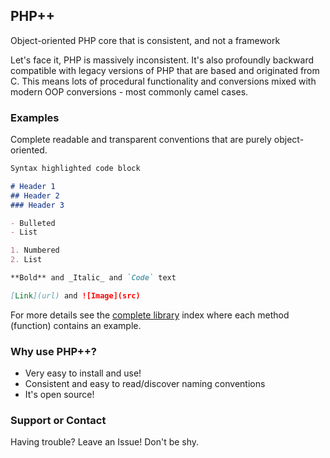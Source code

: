 ## PHP++

Object-oriented PHP core that is consistent, and not a framework

Let's face it, PHP is massively inconsistent. It's also profoundly backward compatible with legacy versions of PHP that are based and originated from C. This means lots of procedural functionality and conversions mixed with modern OOP conversions - most commonly camel cases.

### Examples

Complete readable and transparent conventions that are purely object-oriented.

```markdown
Syntax highlighted code block

# Header 1
## Header 2
### Header 3

- Bulleted
- List

1. Numbered
2. List

**Bold** and _Italic_ and `Code` text

[Link](url) and ![Image](src)
```

For more details see the [complete library](dsada) index where each method (function) contains an example.

### Why use PHP++?

* Very easy to install and use!
* Consistent and easy to read/discover naming conventions
* It's open source!

### Support or Contact

Having trouble? Leave an Issue! Don't be shy.